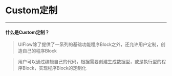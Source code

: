# Custom定制
__________________________

#### 什么是Custom定制？

>UIFlow除了提供了一系列的基础功能程序Block之外，还允许用户定制，创造自己的程序Block

>用户可以通过编辑自己的代码，根据需要创建生成数据型，或是执行型的程序Block，实现程序Block的定制化

>


<!-- >MQTT最大优点在于，可以以极少的代码和有限的带宽，为连接远程设备提供实时可靠的消息服务。

>作为一种低开销、低带宽占用的即时通讯协议，使其在物联网、小型设备、移动应用等方面有较广泛的应用。

#### UIFlow与MQTT

>在UIFlow中，我们可以使用MQTT功能实现两个或是多个CORE之间的通讯与交互，从而实现强大的远程控制功能

>![MQTT](/image/MQTT/MQTT.jpg) -->